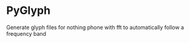 # PyGlyph

Generate glyph files for nothing phone with fft to automatically follow a frequency band
